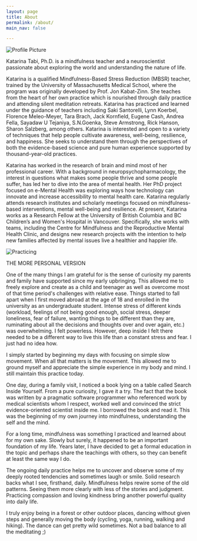 ```yaml
---
layout: page
title: About
permalink: /about/
main_nav: false

---
```


<img src="{{ site.baseurl }}/assets/Website ACD - cut picture.jpg" title="Profile Picture" class="profile">

Katarina Tabi, Ph.D. is a mindfulness teacher and a neuroscientist passionate about exploring the world and understanding the nature of life.

Katarina is a qualified Mindfulness-Based Stress Reduction (MBSR) teacher, trained by the University of Massachusetts Medical School, where the program was originally developed by Prof. Jon Kabat-Zinn. She teaches from the heart of her own practice which is nourished through daily practice and attending silent meditation retreats. Katarina has practiced and learned under the guidance of teachers including Saki Santorelli, Lynn Koerbel, Florence Meleo-Meyer, Tara Brach, Jack Kornfield, Eugene Cash, Andrea Fella, Sayadaw U Tejaniya, S.N.Goenka, Steve Armstrong, Rick Hanson, Sharon Salzberg, among others. 
Katarina is interested and open to a variety of techniques that help people cultivate awareness, well-being, resilience, and happiness. She seeks to understand them through the perspectives of both the evidence-based science and pure human experience supported by thousand-year-old practices.
 
Katarina has worked in the research of brain and mind most of her professional career. With a background in neuropsychopharmacology, the interest in questions what makes some people thrive and some people suffer, has led her to dive into the area of mental health. Her PhD project focused on e-Mental Health was exploring ways how technology can innovate and increase accessibility to mental health care. Katarina regularly attends research institutes and scholarly meetings focused on mindfulness-based interventions, mental well-being and resilience. At present, Katarina works as a Research Fellow at the University of British Columbia and BC Children’s and Women's Hospital in Vancouver. Specifically, she works with teams, including the Centre for Mindfulness and the Reproductive Mental Health Clinic, and designs new research projects with the intention to help new families affected by mental issues live a healthier and happier life.


<img src="{{ site.baseurl }}/assets/karimatka salt spring2.jpg" title="Practicing" class="profile">

THE MORE PERSONAL VERSION

One of the many things I am grateful for is the sense of curiosity my parents and family have supported since my early upbringing. This allowed me to freely explore and create as a child and teenager as well as overcome most of that time period's challenges with relative ease. Things started to fall apart when I first moved abroad at the age of 18 and enrolled in the university as an undergraduate student. Intense stress of different kinds (workload, feelings of not being good enough, social stress, deeper loneliness, fear of failure, wanting things to be different than they are, ruminating about all the decisions and thoughts over and over again, etc.) was overwhelming. I felt powerless. However, deep inside I felt there needed to be a different way to live this life than a constant stress and fear. I just had no idea how.

I simply started by beginning my days with focusing on simple slow movement. When all that matters is the movement. This allowed me to ground myself and appreciate the simple experience in my body and mind. I still maintain this practice today.

One day, during a family visit, I noticed a book lying on a table called Search Inside Yourself. From a pure curiosity, I gave it a try. The fact that the book was written by a pragmatic software programmer who referenced work by medical scientists whom I respect, worked well and convinced the strict evidence-oriented scientist inside me. I borrowed the book and read it. This was the beginning of my own journey into mindfulness, understanding the self and the mind.

For a long time, mindfulness was something I practiced and learned about for my own sake. Slowly but surely, it happened to be an important foundation of my life. Years later, I have decided to get a formal education in the topic and perhaps share the teachings with others, so they can benefit at least the same way I do.

The ongoing daily practice helps me to uncover and observe some of my deeply rooted tendencies and sometimes laugh or smile. Solid research backs what I see, firsthand, daily. Mindfulness helps rewire some of the old patterns. Seeing them more clearly with less of the stories and judgment. Practicing compassion and loving kindness bring another powerful quality into daily life.

I truly enjoy being in a forest or other outdoor places, dancing without given steps and generally moving the body (cycling, yoga, running, walking and hiking). The dance can get pretty wild sometimes. Not a bad balance to all the meditating ;)
